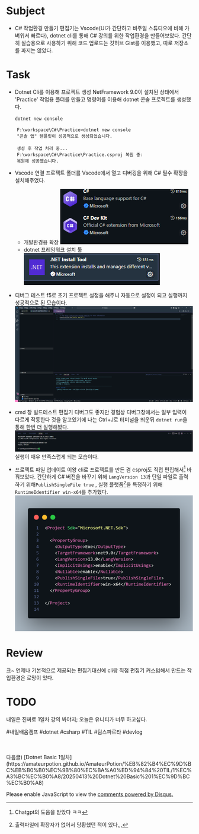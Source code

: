# Subject
* C# 작업환경 만들기
	편집기는 Vscode(UI가 간단하고 비주얼 스튜디오에 비해 가벼워서 빠르다), dotnet cli를 통해 C# 강의를 위한 작업환경을 만들어보았다. 간단히 실습용으로 사용하기 위해 코드 업로드는 깃허브 Gist를 이용했고, 따로 저장소를 파지는 않았다.


# Task
* Dotnet Cli를 이용해 프로젝트 생성
	NetFramework 9.0이 설치된 상태에서 'Practice' 작업용 폴더를 만들고 명령어를 이용해 dotnet 콘솔 프로젝트를 생성했다.
	```batch
	dotnet new console
	```
```plaintext
	F:\workspace\C#\Practice>dotnet new console
	"콘솔 앱" 템플릿이 성공적으로 생성되었습니다.
	
	생성 후 작업 처리 중...
	F:\workspace\C#\Practice\Practice.csproj 복원 중:
	복원에 성공했습니다.
```

* Vscode 연결
	프로젝트 폴더를 Vscode에서 열고 디버깅을 위해 C# 필수 확장을 설치해주었다.
	- 개발환경용 확장 
		![image](20250412_1.png)
	- dotnet 프레임워크 설치 툴
		![image](20250412_2.png)
	

* 디버그 테스트
	f5로 초기 프로젝트 설정을 해주니 자동으로 설정이 되고 실행까지 성공적으로 된 모습이다.
	![image](20250412_3.png)


* cmd 창 빌드테스트
	편집기 디버그도 좋지만 경험상 디버그창에서는 일부 입력이 다르게 작동한다 것을 알고있기에 나는 Ctrl+J로 터미널을 띄운뒤 ```dotnet run```을 통해 한번 더 실행해봤다.
	![image](20250412_4.png)
	실행이 매우 만족스럽게 되는 모습이다.


* 프로젝트 파일 업데이트
	이왕 cli로 프로젝트를 만든 겸 csproj도 직접 편집해서[^1] 바꿔보았다. 간단하게 C# 버전을 바꾸기 위해 ```LangVersion 13```과 단일 파일로 출력하기 위해```PublishSingleFile true```
, 실행 플랫폼[^2]을 특정하기 위해 ```RuntimeIdentifier win-x64```를 추가했다.
	![image](20250412_5.png)


# Review
크~ 언제나 기본적으로 제공되는 편집기대신에 cli랑 직접 편집기 커스텀해서 만드는 작업환경은 로망이 있다.



# TODO
내일은 진짜로 1일차 강의 봐야지; 오늘은 유니티가 너무 하고싶다.


#내일배움캠프 #dotnet #csharp #TIL #팀스파르타 #devlog

[^1]: Chatgpt의 도움을 받았다 ㅋㅋ

[^2]: 출력파일에 확장자가 없어서 당황했던 적이 있다,,, 
<br>
<br>
다음글) [Dotnet Basic 1일차](https://amateurpotion.github.io/AmateurPotion/%EB%82%B4%EC%9D%BC%EB%B0%B0%EC%9B%80%EC%BA%A0%ED%94%84%20TIL/1%EC%A3%BC%EC%B0%A8/20250413%20Dotnet%20Basic%201%EC%9D%BC%EC%B0%A8) 
<br>

<script>
    var disqus_config = function () {
    this.page.url ="https://amateurpotion.github.io/AmateurPotion/내일배움캠프%20TIL/1주차/20250412%20Dotnet%20Core%20개발환경%20만들기";  // Replace PAGE_URL with your page's canonical URL variable
    this.page.identifier = "내배캠_1_2"; // Replace PAGE_IDENTIFIER with your page's unique identifier variable
    };
    (function() { // DON'T EDIT BELOW THIS LINE
    var d = document, s = d.createElement('script');
    s.src = 'https://devpotion.disqus.com/embed.js';
    s.setAttribute('data-timestamp', +new Date());
    (d.head || d.body).appendChild(s);
    })();
</script>
<noscript>Please enable JavaScript to view the <a href="https://disqus.com/?ref_noscript">comments powered by Disqus.</a></noscript>